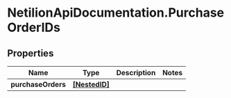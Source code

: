 # NetilionApiDocumentation.PurchaseOrderIDs

## Properties
Name | Type | Description | Notes
------------ | ------------- | ------------- | -------------
**purchaseOrders** | [**[NestedID]**](NestedID.md) |  | 


